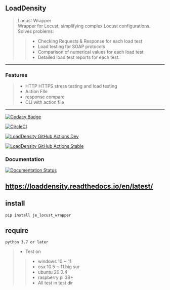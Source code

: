## LoadDensity
> Locust Wrapper \
> Wrapper for Locust, simplifying complex Locust configurations. \
> Solves problems:
>> * Checking Requests & Response for each load test
>> * Load testing for SOAP protocols
>> * Comparison of numerical values for each load test
>> * Detailed load test reports for each test.
---
### Features

>* HTTP HTTPS stress testing and load testing
>* Action FIle
>* response compare
>* CLI with action file

---

[![Codacy Badge](https://app.codacy.com/project/badge/Grade/b3f05488c16a44959cbf0ec28d4c977c)](https://www.codacy.com/gh/JE-Chen/LoadDensity/dashboard?utm_source=github.com&amp;utm_medium=referral&amp;utm_content=JE-Chen/LoadDensity&amp;utm_campaign=Badge_Grade)

[![CircleCI](https://dl.circleci.com/status-badge/img/gh/JE-Chen/LoadDensity/tree/main.svg?style=svg)](https://dl.circleci.com/status-badge/redirect/gh/JE-Chen/LoadDensity/tree/main)

[![LoadDensity GitHub Actions Dev](https://github.com/JE-Chen/LoadDensity/actions/workflows/load-density-github-actions_dev.yml/badge.svg)](https://github.com/JE-Chen/LoadDensity/actions/workflows/load-density-github-actions_dev.yml)

[![LoadDensity GitHub Actions Stable](https://github.com/JE-Chen/LoadDensity/actions/workflows/load-density-github-actions_stable.yml/badge.svg)](https://github.com/JE-Chen/LoadDensity/actions/workflows/load-density-github-actions_stable.yml)

### Documentation

[![Documentation Status](https://readthedocs.org/projects/loaddensity/badge/?version=latest)](https://loaddensity.readthedocs.io/en/latest/?badge=latest)

https://loaddensity.readthedocs.io/en/latest/
---

## install

```
pip install je_locust_wrapper
```

## require

```
python 3.7 or later  
```

>* Test on
>>    * windows 10 ~ 11
>>    * osx 10.5 ~ 11 big sur
>>    * ubuntu 20.0.4
>>    * raspberry pi 3B+
>>    * All test in test dir